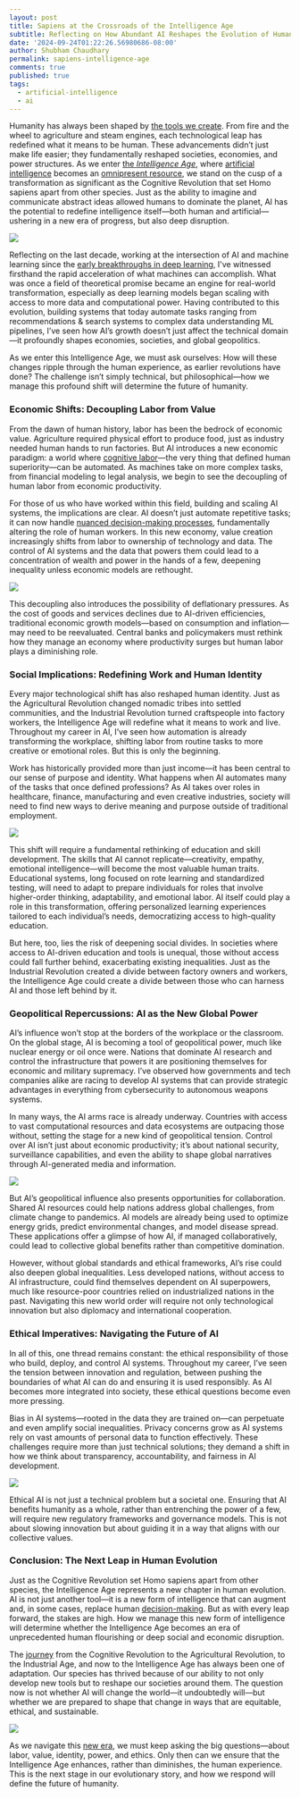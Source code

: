 ```yaml
---
layout: post
title: Sapiens at the Crossroads of the Intelligence Age
subtitle: Reflecting on How Abundant AI Reshapes the Evolution of Human Intelligence, Economic Systems, and Global Power
date: '2024-09-24T01:22:26.56980686-08:00'
author: Shubham Chaudhary
permalink: sapiens-intelligence-age
comments: true
published: true
tags:
  - artificial-intelligence
  - ai
---
```



Humanity has always been shaped by [the tools we create](https://www.britannica.com/story/history-of-technology-timeline). From fire and the wheel to agriculture and steam engines, each technological leap has redefined what it means to be human. These advancements didn’t just make life easier; they fundamentally reshaped societies, economies, and power structures. As we enter [the *Intelligence Age*](https://ia.samaltman.com), where [artificial intelligence](https://www.britannica.com/science/history-of-artificial-intelligence) becomes an [omnipresent resource](https://x.com/sama/status/1813984333352649087), we stand on the cusp of a transformation as significant as the Cognitive Revolution that set Homo sapiens apart from other species. Just as the ability to imagine and communicate abstract ideas allowed humans to dominate the planet, AI has the potential to redefine intelligence itself—both human and artificial—ushering in a new era of progress, but also deep disruption.

![](https://i.imgur.com/Zz2AGv5.jpeg)

Reflecting on the last decade, working at the intersection of AI and machine learning since the [early breakthroughs in deep learning](https://www.britannica.com/technology/neural-network), I've witnessed firsthand the rapid acceleration of what machines can accomplish. What was once a field of theoretical promise became an engine for real-world transformation, especially as deep learning models began scaling with access to more data and computational power. Having contributed to this evolution, building systems that today automate tasks ranging from recommendations & search systems to complex data understanding ML pipelines, I’ve seen how AI’s growth doesn’t just affect the technical domain—it profoundly shapes economies, societies, and global geopolitics.

As we enter this Intelligence Age, we must ask ourselves: How will these changes ripple through the human experience, as earlier revolutions have done? The challenge isn’t simply technical, but philosophical—how we manage this profound shift will determine the future of humanity.

### Economic Shifts: Decoupling Labor from Value

From the dawn of human history, labor has been the bedrock of economic value. Agriculture required physical effort to produce food, just as industry needed human hands to run factories. But AI introduces a new economic paradigm: a world where [cognitive labor](https://openai.com/index/learning-to-reason-with-llms/)—the very thing that defined human superiority—can be automated. As machines take on more complex tasks, from financial modeling to legal analysis, we begin to see the decoupling of human labor from economic productivity.

For those of us who have worked within this field, building and scaling AI systems, the implications are clear. AI doesn’t just automate repetitive tasks; it can now handle [nuanced decision-making processes](https://openai.com/index/openai-o1-system-card/), fundamentally altering the role of human workers. In this new economy, value creation increasingly shifts from labor to ownership of technology and data. The control of AI systems and the data that powers them could lead to a concentration of wealth and power in the hands of a few, deepening inequality unless economic models are rethought.

![](https://i.imgur.com/F0wAlxF.jpeg)

This decoupling also introduces the possibility of deflationary pressures. As the cost of goods and services declines due to AI-driven efficiencies, traditional economic growth models—based on consumption and inflation—may need to be reevaluated. Central banks and policymakers must rethink how they manage an economy where productivity surges but human labor plays a diminishing role.

### Social Implications: Redefining Work and Human Identity

Every major technological shift has also reshaped human identity. Just as the Agricultural Revolution changed nomadic tribes into settled communities, and the Industrial Revolution turned craftspeople into factory workers, the Intelligence Age will redefine what it means to work and live. Throughout my career in AI, I’ve seen how automation is already transforming the workplace, shifting labor from routine tasks to more creative or emotional roles. But this is only the beginning.

Work has historically provided more than just income—it has been central to our sense of purpose and identity. What happens when AI automates many of the tasks that once defined professions? As AI takes over roles in healthcare, finance, manufacturing and even creative industries, society will need to find new ways to derive meaning and purpose outside of traditional employment.

![](https://i.imgur.com/WhYjRqc.jpeg)

This shift will require a fundamental rethinking of education and skill development. The skills that AI cannot replicate—creativity, empathy, emotional intelligence—will become the most valuable human traits. Educational systems, long focused on rote learning and standardized testing, will need to adapt to prepare individuals for roles that involve higher-order thinking, adaptability, and emotional labor. AI itself could play a role in this transformation, offering personalized learning experiences tailored to each individual’s needs, democratizing access to high-quality education.

But here, too, lies the risk of deepening social divides. In societies where access to AI-driven education and tools is unequal, those without access could fall further behind, exacerbating existing inequalities. Just as the Industrial Revolution created a divide between factory owners and workers, the Intelligence Age could create a divide between those who can harness AI and those left behind by it.

### Geopolitical Repercussions: AI as the New Global Power

AI’s influence won’t stop at the borders of the workplace or the classroom. On the global stage, AI is becoming a tool of geopolitical power, much like nuclear energy or oil once were. Nations that dominate AI research and control the infrastructure that powers it are positioning themselves for economic and military supremacy. I’ve observed how governments and tech companies alike are racing to develop AI systems that can provide strategic advantages in everything from cybersecurity to autonomous weapons systems.

In many ways, the AI arms race is already underway. Countries with access to vast computational resources and data ecosystems are outpacing those without, setting the stage for a new kind of geopolitical tension. Control over AI isn’t just about economic productivity; it’s about national security, surveillance capabilities, and even the ability to shape global narratives through AI-generated media and information.

![](https://i.imgur.com/4BBNaoE.jpeg)


But AI’s geopolitical influence also presents opportunities for collaboration. Shared AI resources could help nations address global challenges, from climate change to pandemics. AI models are already being used to optimize energy grids, predict environmental changes, and model disease spread. These applications offer a glimpse of how AI, if managed collaboratively, could lead to collective global benefits rather than competitive domination.

However, without global standards and ethical frameworks, AI’s rise could also deepen global inequalities. Less developed nations, without access to AI infrastructure, could find themselves dependent on AI superpowers, much like resource-poor countries relied on industrialized nations in the past. Navigating this new world order will require not only technological innovation but also diplomacy and international cooperation.

### Ethical Imperatives: Navigating the Future of AI

In all of this, one thread remains constant: the ethical responsibility of those who build, deploy, and control AI systems. Throughout my career, I’ve seen the tension between innovation and regulation, between pushing the boundaries of what AI can do and ensuring it is used responsibly. As AI becomes more integrated into society, these ethical questions become even more pressing.

Bias in AI systems—rooted in the data they are trained on—can perpetuate and even amplify social inequalities. Privacy concerns grow as AI systems rely on vast amounts of personal data to function effectively. These challenges require more than just technical solutions; they demand a shift in how we think about transparency, accountability, and fairness in AI development.

![](https://i.imgur.com/euN4rUw.png)

Ethical AI is not just a technical problem but a societal one. Ensuring that AI benefits humanity as a whole, rather than entrenching the power of a few, will require new regulatory frameworks and governance models. This is not about slowing innovation but about guiding it in a way that aligns with our collective values.

### Conclusion: The Next Leap in Human Evolution

Just as the Cognitive Revolution set Homo sapiens apart from other species, the Intelligence Age represents a new chapter in human evolution. AI is not just another tool—it is a new form of intelligence that can augment and, in some cases, replace human [decision-making](https://openai.com/index/introducing-openai-o1-preview/). But as with every leap forward, the stakes are high. How we manage this new form of intelligence will determine whether the Intelligence Age becomes an era of unprecedented human flourishing or deep social and economic disruption.

The [journey](https://ourworldindata.org/technology-long-run) from the Cognitive Revolution to the Agricultural Revolution, to the Industrial Age, and now to the Intelligence Age has always been one of adaptation. Our species has thrived because of our ability to not only develop new tools but to reshape our societies around them. The question now is not whether AI will change the world—it undoubtedly will—but whether we are prepared to shape that change in ways that are equitable, ethical, and sustainable.

![](https://i.imgur.com/mmNlKt6.png)

As we navigate this [new era](https://openai.com/index/gpt-4o-mini-advancing-cost-efficient-intelligence/), we must keep asking the big questions—about labor, value, identity, power, and ethics. Only then can we ensure that the Intelligence Age enhances, rather than diminishes, the human experience. This is the next stage in our evolutionary story, and how we respond will define the future of humanity.

